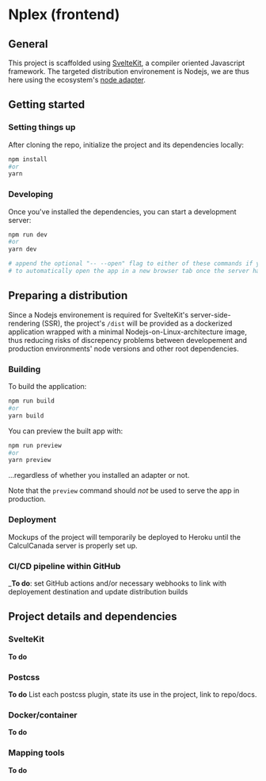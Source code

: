 # Nplex (frontend)

## General

This project is scaffolded using [SvelteKit](https://kit.svelte.dev/), a compiler oriented Javascript framework. The targeted distribution environement is Nodejs, we are thus here using the ecosystem's [node adapter](https://kit.svelte.dev/docs#adapters).

## Getting started

### Setting things up

After cloning the repo, initialize the project and its dependencies locally:

```bash
npm install
#or
yarn
```

### Developing

Once you've installed the dependencies, you can start a development server:

```bash
npm run dev
#or
yarn dev

# append the optional "-- --open" flag to either of these commands if you want
# to automatically open the app in a new browser tab once the server has started
```

## Preparing a distribution

Since a Nodejs environement is required for SvelteKit's server-side-rendering (SSR), the project's `/dist` will be provided as a dockerized application wrapped with a minimal Nodejs-on-Linux-architecture image, thus reducing risks of discrepency problems between developement and production environments' node versions and other root dependencies.

### Building

To build the application:

```bash
npm run build
#or
yarn build
```

You can preview the built app with:

```bash
npm run preview
#or
yarn preview
```

...regardless of whether you installed an adapter or not.

Note that the `preview` command should _not_ be used to serve the app in production.

### Deployment

Mockups of the project will temporarily be deployed to Heroku until the CalculCanada server is properly set up.

### CI/CD pipeline within GitHub

_**To do**: set GitHub actions and/or necessary webhooks to link with deployement destination and update distribution builds

## Project details and dependencies

### SvelteKit

**To do**

### Postcss

**To do**
List each postcss plugin, state its use in the project, link to repo/docs.

### Docker/container

**To do**

### Mapping tools

**To do**